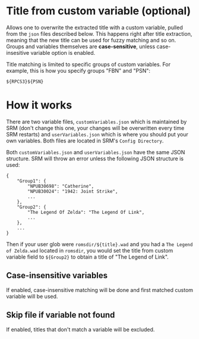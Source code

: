 # Title from custom variable (optional)
Allows one to overwrite the extracted title with a custom variable, pulled from the `json` files described below. This happens right after title extraction, meaning that the new title can be used for fuzzy matching and so on. Groups and variables themselves are **case-sensitive**, unless case-insesitive variable option is enabled.

Title matching is limited to specific groups of custom variables. For example, this is how you specify groups "FBN" and "PSN":
```
${RPCS3}${PSN}
```

# How it works
There are two variable files, `customVariables.json` which is maintained by SRM (don't change this one, your changes will be overwritten every time SRM restarts) and `userVariables.json` which is where you should put your own variables. Both files are located in SRM's `Config Directory`.



Both `customVariables.json` and `userVariables.json` have the same JSON structure. SRM will throw an error unless the following JSON structure is used:

```
{
    "Group1": {
        "NPUB30698": "Catherine",
        "NPUB30024": "1942: Joint Strike",
        ...
    },
    "Group2": {
        "The Legend Of Zelda": "The Legend Of Link",
        ...
    },
    ...
}
```

Then if your user glob were `romsdir/${title}.wad` and you had a `The Legend of Zelda.wad` located in `romsdir`, you would set the title from custom variable field to `${Group2}` to obtain a title of "The Legend of Link".

## Case-insensitive variables
If enabled, case-insensitive matching will be done and first matched custom variable will be used.

## Skip file if variable not found
If enabled, titles that don't match a variable will be excluded.